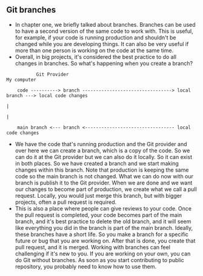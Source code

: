 ## Git branches

- In chapter one, we briefly talked about branches. Branches can be used to have a second version of the same code to work with. This is useful, for example, if your code is running production and shouldn't be changed while you are developing things. It can also be very useful if more than one person is working on the code at the same time. 
- Overall, in big projects, it's considered the best practice to do all changes in branches. So what's happening when you create a branch? 
```
           Git Provider                                              My computer

    code ----------> branch ---------------------------------> local branch ---> local code changes   
                                                                       |
                                                                       |

    main branch <--- branch <--------------------------------- local code changes
```

- We have the code that's running production and the Git provider and over here we can create a branch, which is a copy of the code. So we can do it at the Git provider but we can also do it locally. So it can exist in both places. So we have created a branch and we start making changes within this branch. Note that production is keeping the same code so the main branch is not changed. What we can do now with our branch is publish it to the Git provider. When we are done and we want our changes to become part of production, we create what we call a pull request. Locally, you would just merge this branch, but with bigger projects, often a pull request is required. 
- This is also a place where people can give reviews to your code. Once the pull request is completed, your code becomes part of the main branch, and it's best practice to delete the old branch, and it will seem like everything you did in the branch is part of the main branch. Ideally, these branches have a short life. So you make a branch for a specific future or bug that you are working on. After that is done, you create that pull request, and it is merged. Working with branches can feel challenging if it's new to you. If you are working on your own, you can do Git without branches. As soon as you start contributing to public repository, you probably need to know how to use them.

